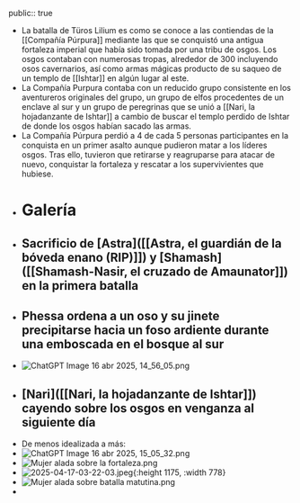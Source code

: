 public:: true

- La batalla de Türos Lilium es como se conoce a las contiendas de la [[Compañía Púrpura]] mediante las que se conquistó una antigua fortaleza imperial que había sido tomada por una tribu de osgos. Los osgos contaban con numerosas tropas, alrededor de 300 incluyendo osos cavernarios, así como armas mágicas producto de su saqueo de un templo de [[Ishtar]] en algún lugar al este.
- La Compañía Purpura contaba con un reducido grupo consistente en los aventureros originales del grupo, un grupo de elfos procedentes de un enclave al sur y un grupo de peregrinas que se unió a [[Nari, la hojadanzante de Ishtar]] a cambio de buscar el templo perdido de Ishtar de donde los osgos habían sacado las armas.
- La Compañía Púrpura perdió a 4 de cada 5 personas participantes en la conquista en un primer asalto aunque pudieron matar a los líderes osgos. Tras ello, tuvieron que retirarse y reagruparse para atacar de nuevo, conquistar la fortaleza y rescatar a los supervivientes que hubiese.
- # Galería
- ## Sacrificio de [Astra]([[Astra, el guardián de la bóveda enano (RIP)]]) y [Shamash]([[Shamash-Nasir, el cruzado de Amaunator]]) en la primera batalla
- ## Phessa ordena a un oso y su jinete precipitarse hacia un foso ardiente durante una emboscada en el bosque al sur
- ![ChatGPT Image 16 abr 2025, 14_56_05.png](../assets/ChatGPT_Image_16_abr_2025,_14_56_05_1744812473059_0.png)
- ## [Nari]([[Nari, la hojadanzante de Ishtar]]) cayendo sobre los osgos en venganza al siguiente día
- De menos idealizada a más:
- ![ChatGPT Image 16 abr 2025, 15_05_32.png](../assets/ChatGPT_Image_16_abr_2025,_15_05_32_1744812648686_0.png)
- ![Mujer alada sobre la fortaleza.png](../assets/Mujer_alada_sobre_la_fortaleza_1744812949307_0.png)
- ![2025-04-17-03-22-03.jpeg](../assets/2025-04-17-03-22-03.jpeg){:height 1175, :width 778}
- ![Mujer alada sobre batalla matutina.png](../assets/Mujer_alada_sobre_batalla_matutina_1744812661652_0.png)
-